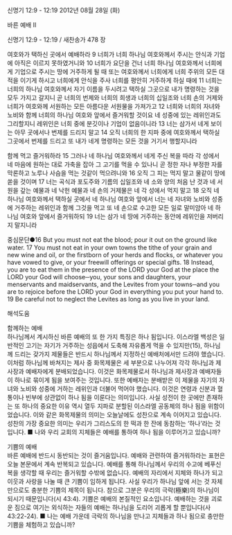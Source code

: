 신명기 12:9 - 12:19 
2012년 08월 28일 (화)

바른 예배 Ⅱ



신명기 12:9 - 12:19 / 새찬송가 478 장


여호와가 택하신 곳에서 예배하라
9 너희가 너희 하나님 여호와께서 주시는 안식과 기업에 아직은 이르지 못하였거니와 10 너희가 요단을 건너 너희 하나님 여호와께서 너희에게 기업으로 주시는 땅에 거주하게 될 때 또는 여호와께서 너희에게 너희 주위의 모든 대적을 이기게 하시고 너희에게 안식을 주사 너희를 평안히 거주하게 하실 때에 11 너희는 너희의 하나님 여호와께서 자기 이름을 두시려고 택하실 그곳으로 내가 명령하는 것을 모두 가지고 갈지니 곧 너희의 번제와 너희의 희생과 너희의 십일조와 너희 손의 거제와 너희가 여호와께 서원하는 모든 아름다운 서원물을 가져가고 12 너희와 너희의 자녀와 노비와 함께 너희의 하나님 여호와 앞에서 즐거워할 것이요 네 성중에 있는 레위인과도 그리할지니 레위인은 너희 중에 분깃이나 기업이 없음이니라 13 너는 삼가서 네게 보이는 아무 곳에서나 번제를 드리지 말고 14 오직 너희의 한 지파 중에 여호와께서 택하실 그곳에서 번제를 드리고 또 내가 네게 명령하는 모든 것을 거기서 행할지니라

함께 먹고 즐거워하라
15 그러나 네 하나님 여호와께서 네게 주신 복을 따라 각 성에서 네 마음에 원하는 대로 가축을 잡아 그 고기를 먹을 수 있나니 곧 정한 자나 부정한 자를 막론하고 노루나 사슴을 먹는 것같이 먹으려니와 16 오직 그 피는 먹지 말고 물같이 땅에 쏟을 것이며 17 너는 곡식과 포도주와 기름의 십일조와 네 소와 양의 처음 난 것과 네 서원을 갚는 예물과 네 낙헌 예물과 네 손의 거제물은 네 각 성에서 먹지 말고 18 오직 네 하나님 여호와께서 택하실 곳에서 네 하나님 여호와 앞에서 너는 네 자녀와 노비와 성중에 거주하는 레위인과 함께 그것을 먹고 또 네 손으로 수고한 모든 일로 말미암아 네 하나님 여호와 앞에서 즐거워하되 19 너는 삼가 네 땅에 거주하는 동안에 레위인을 저버리지 말지니라

중심문단●16 But you must not eat the blood; pour it out on the ground like water. 17 You must not eat in your own towns the tithe of your grain and new wine and oil, or the firstborn of your herds and flocks, or whatever you have vowed to give, or your freewill offerings or special gifts. 18 Instead, you are to eat them in the presence of the LORD your God at the place the LORD your God will choose─you, your sons and daughters, your menservants and maidservants, and the Levites from your towns─and you are to rejoice before the LORD your God in everything you put your hand to. 19 Be careful not to neglect the Levites as long as you live in your land.

해석도움





함께하는 예배  
하나님께서 계시하신 바른 예배의 또 한 가지 특징은 하나 됨입니다. 이스라엘 백성은 일반적인 고기는 자기가 거주하는 성읍에서 도축해 자유롭게 먹을 수 있지만(15), 하나님께 드리는 갖가지 제물들은 반드시 하나님께서 지정하신 예배처에서만 드려야 했습니다. 이처럼 하나님께 바쳐지는 제사 중 화목제물은 세 부분으로 나누어져 각각 하나님과 제사장과 예배자에게 분배되었습니다. 이것은 화목제물로서 하나님과 제사장과 예배자들이 하나로 묶이게 됨을 보여주는 것입니다. 또한 예배자는 분배받은 이 제물을 자기의 자녀와 노비와 성중에 거하는 레위인과 더불어 먹어야 했습니다. 이것은 연령과 신분과 혈통이나 빈부에 상관없이 하나 됨을 이룬다는 의미입니다. 사실 성전이 한 곳에만 존재하는 또 하나의 중요한 이유 역시 열두 지파로 분할된 이스라엘 공동체의 하나 됨을 위함이었습니다. 이와 같은 화목제물의 의미는 오늘날에도 성찬으로 계속 이어지고 있습니다. 성찬의 가장 중요한 의미는 우리가 그리스도의 한 떡과 한 잔에 동참하는 ‘하나’라는 것입니다.
■ 나와 우리 교회의 지체들은 예배를 통하여 하나 됨을 이루어가고 있습니까?

기쁨의 예배  
바른 예배에 반드시 동반되는 것이 즐거움입니다. 예배와 관련하여 즐거워하라는 표현은 오늘 본문에서 계속 반복되고 있습니다. 예배를 통해 하나님께서 우리의 수고에 베푸신 복을 생각할 때 우리는 즐거워할 수밖에 없습니다. 예배의 자리에서 지체와 하나가 되고 이웃과 사랑을 나눌 때 큰 기쁨이 임하게 됩니다. 사실 우리가 하나님 앞에 서는 것 자체만으로도 충분한 기쁨의 제목이 됩니다. 참으로 그분은 우리의 극락(極樂)의 하나님이 되시기 때문입니다(시 43:4). 기쁨은 예배의 본질적인 요소입니다. 예배하는 것을 괴로운 짐으로 여기는 외식하는 자들의 예배는 하나님을 도리어 괴롭게 할 뿐입니다(사 43:22-24).
■ 나는 예배 가운데 극락의 하나님을 만나고 지체들과 하나 됨으로 충만한 기쁨을 체험하고 있습니까?